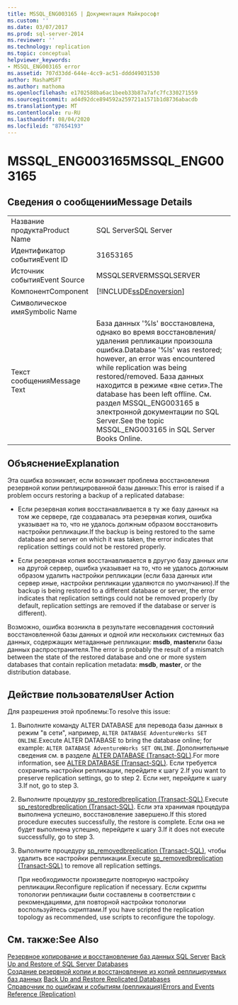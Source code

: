 ```yaml
---
title: MSSQL_ENG003165 | Документация Майкрософт
ms.custom: ''
ms.date: 03/07/2017
ms.prod: sql-server-2014
ms.reviewer: ''
ms.technology: replication
ms.topic: conceptual
helpviewer_keywords:
- MSSQL_ENG003165 error
ms.assetid: 707d33dd-644e-4cc9-ac51-dddd49031530
author: MashaMSFT
ms.author: mathoma
ms.openlocfilehash: e1702588ba6ac1beeb33b87a7afc7fc330271559
ms.sourcegitcommit: ad4d92dce894592a259721a1571b1d8736abacdb
ms.translationtype: MT
ms.contentlocale: ru-RU
ms.lasthandoff: 08/04/2020
ms.locfileid: "87654193"
---
```

# <a name="mssql_eng003165"></a><span data-ttu-id="14359-102">MSSQL_ENG003165</span><span class="sxs-lookup"><span data-stu-id="14359-102">MSSQL_ENG003165</span></span>
    
## <a name="message-details"></a><span data-ttu-id="14359-103">Сведения о сообщении</span><span class="sxs-lookup"><span data-stu-id="14359-103">Message Details</span></span>  
  
|||  
|-|-|  
|<span data-ttu-id="14359-104">Название продукта</span><span class="sxs-lookup"><span data-stu-id="14359-104">Product Name</span></span>|<span data-ttu-id="14359-105">SQL Server</span><span class="sxs-lookup"><span data-stu-id="14359-105">SQL Server</span></span>|  
|<span data-ttu-id="14359-106">Идентификатор события</span><span class="sxs-lookup"><span data-stu-id="14359-106">Event ID</span></span>|<span data-ttu-id="14359-107">3165</span><span class="sxs-lookup"><span data-stu-id="14359-107">3165</span></span>|  
|<span data-ttu-id="14359-108">Источник события</span><span class="sxs-lookup"><span data-stu-id="14359-108">Event Source</span></span>|<span data-ttu-id="14359-109">MSSQLSERVER</span><span class="sxs-lookup"><span data-stu-id="14359-109">MSSQLSERVER</span></span>|  
|<span data-ttu-id="14359-110">Компонент</span><span class="sxs-lookup"><span data-stu-id="14359-110">Component</span></span>|[!INCLUDE[ssDEnoversion](../../includes/ssdenoversion-md.md)]|  
|<span data-ttu-id="14359-111">Символическое имя</span><span class="sxs-lookup"><span data-stu-id="14359-111">Symbolic Name</span></span>||  
|<span data-ttu-id="14359-112">Текст сообщения</span><span class="sxs-lookup"><span data-stu-id="14359-112">Message Text</span></span>|<span data-ttu-id="14359-113">База данных '%ls' восстановлена, однако во время восстановления/удаления репликации произошла ошибка.</span><span class="sxs-lookup"><span data-stu-id="14359-113">Database '%ls' was restored; however, an error was encountered while replication was being restored/removed.</span></span> <span data-ttu-id="14359-114">База данных находится в режиме «вне сети».</span><span class="sxs-lookup"><span data-stu-id="14359-114">The database has been left offline.</span></span> <span data-ttu-id="14359-115">См. раздел MSSQL_ENG003165 в электронной документации по SQL Server.</span><span class="sxs-lookup"><span data-stu-id="14359-115">See the topic MSSQL_ENG003165 in SQL Server Books Online.</span></span>|  
  
## <a name="explanation"></a><span data-ttu-id="14359-116">Объяснение</span><span class="sxs-lookup"><span data-stu-id="14359-116">Explanation</span></span>  
 <span data-ttu-id="14359-117">Эта ошибка возникает, если возникает проблема восстановления резервной копии реплицированной базы данных:</span><span class="sxs-lookup"><span data-stu-id="14359-117">This error is raised if a problem occurs restoring a backup of a replicated database:</span></span>  
  
-   <span data-ttu-id="14359-118">Если резервная копия восстанавливается в ту же базу данных на том же сервере, где создавалась эта резервная копия, ошибка указывает на то, что не удалось должным образом восстановить настройки репликации.</span><span class="sxs-lookup"><span data-stu-id="14359-118">If the backup is being restored to the same database and server on which it was taken, the error indicates that replication settings could not be restored properly.</span></span>  
  
-   <span data-ttu-id="14359-119">Если резервная копия восстанавливается в другую базу данных или на другой сервер, ошибка указывает на то, что не удалось должным образом удалить настройки репликации (если база данных или сервер иные, настройки репликации удаляются по умолчанию).</span><span class="sxs-lookup"><span data-stu-id="14359-119">If the backup is being restored to a different database or server, the error indicates that replication settings could not be removed properly (by default, replication settings are removed if the database or server is different).</span></span>  
  
 <span data-ttu-id="14359-120">Возможно, ошибка возникла в результате несовпадения состояний восстановленной базы данных и одной или нескольких системных баз данных, содержащих метаданные репликации: **msdb**, **master**или базы данных распространителя.</span><span class="sxs-lookup"><span data-stu-id="14359-120">The error is probably the result of a mismatch between the state of the restored database and one or more system databases that contain replication metadata: **msdb**, **master**, or the distribution database.</span></span>  
  
## <a name="user-action"></a><span data-ttu-id="14359-121">Действие пользователя</span><span class="sxs-lookup"><span data-stu-id="14359-121">User Action</span></span>  
 <span data-ttu-id="14359-122">Для разрешения этой проблемы:</span><span class="sxs-lookup"><span data-stu-id="14359-122">To resolve this issue:</span></span>  
  
1.  <span data-ttu-id="14359-123">Выполните команду ALTER DATABASE для перевода базы данных в режим "в сети", например, `ALTER DATABASE AdventureWorks SET ONLINE`.</span><span class="sxs-lookup"><span data-stu-id="14359-123">Execute ALTER DATABASE to bring the database online; for example: `ALTER DATABASE AdventureWorks SET ONLINE`.</span></span> <span data-ttu-id="14359-124">Дополнительные сведения см. в разделе [ALTER DATABASE (Transact-SQL)](/sql/t-sql/statements/alter-database-transact-sql).</span><span class="sxs-lookup"><span data-stu-id="14359-124">For more information, see [ALTER DATABASE &#40;Transact-SQL&#41;](/sql/t-sql/statements/alter-database-transact-sql).</span></span> <span data-ttu-id="14359-125">Если требуется сохранить настройки репликации, перейдите к шагу 2.</span><span class="sxs-lookup"><span data-stu-id="14359-125">If you want to preserve replication settings, go to step 2.</span></span> <span data-ttu-id="14359-126">Если нет, перейдите к шагу 3.</span><span class="sxs-lookup"><span data-stu-id="14359-126">If not, go to step 3.</span></span>  
  
2.  <span data-ttu-id="14359-127">Выполните процедуру [sp_restoredbreplication &#40;Transact-SQL&#41;](/sql/relational-databases/system-stored-procedures/sp-restoredbreplication-transact-sql).</span><span class="sxs-lookup"><span data-stu-id="14359-127">Execute [sp_restoredbreplication &#40;Transact-SQL&#41;](/sql/relational-databases/system-stored-procedures/sp-restoredbreplication-transact-sql).</span></span> <span data-ttu-id="14359-128">Если эта хранимая процедура выполнена успешно, восстановление завершено.</span><span class="sxs-lookup"><span data-stu-id="14359-128">If this stored procedure executes successfully, the restore is complete.</span></span> <span data-ttu-id="14359-129">Если она не будет выполнена успешно, перейдите к шагу 3.</span><span class="sxs-lookup"><span data-stu-id="14359-129">If it does not execute successfully, go to step 3.</span></span>  
  
3.  <span data-ttu-id="14359-130">Выполните процедуру [sp_removedbreplication &#40;Transact-SQL&#41;](/sql/relational-databases/system-stored-procedures/sp-removedbreplication-transact-sql), чтобы удалить все настройки репликации.</span><span class="sxs-lookup"><span data-stu-id="14359-130">Execute [sp_removedbreplication &#40;Transact-SQL&#41;](/sql/relational-databases/system-stored-procedures/sp-removedbreplication-transact-sql) to remove all replication settings.</span></span>  
  
     <span data-ttu-id="14359-131">При необходимости произведите повторную настройку репликации.</span><span class="sxs-lookup"><span data-stu-id="14359-131">Reconfigure replication if necessary.</span></span> <span data-ttu-id="14359-132">Если скрипты топологии репликации были составлены в соответствии с рекомендациями, для повторной настройки топологии воспользуйтесь скриптами.</span><span class="sxs-lookup"><span data-stu-id="14359-132">If you have scripted the replication topology as recommended, use scripts to reconfigure the topology.</span></span>  
  
## <a name="see-also"></a><span data-ttu-id="14359-133">См. также:</span><span class="sxs-lookup"><span data-stu-id="14359-133">See Also</span></span>  
 <span data-ttu-id="14359-134">[Резервное копирование и восстановление баз данных SQL Server](../backup-restore/back-up-and-restore-of-sql-server-databases.md) </span><span class="sxs-lookup"><span data-stu-id="14359-134">[Back Up and Restore of SQL Server Databases](../backup-restore/back-up-and-restore-of-sql-server-databases.md) </span></span>  
 <span data-ttu-id="14359-135">[Создание резервной копии и восстановление из копий реплицируемых баз данных](administration/back-up-and-restore-replicated-databases.md) </span><span class="sxs-lookup"><span data-stu-id="14359-135">[Back Up and Restore Replicated Databases](administration/back-up-and-restore-replicated-databases.md) </span></span>  
 [<span data-ttu-id="14359-136">Справочник по ошибкам и событиям (репликация)</span><span class="sxs-lookup"><span data-stu-id="14359-136">Errors and Events Reference &#40;Replication&#41;</span></span>](errors-and-events-reference-replication.md)  
  
  
